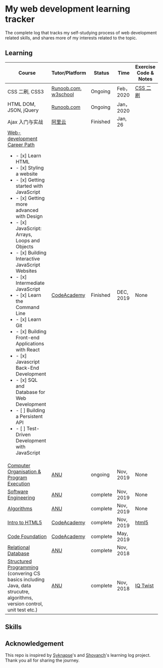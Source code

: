 # My web development learning tracker
The complete log that tracks my self-studying process of web development related skills, and shares more of my interests related to the topic.


## Learning 
| Course        | Tutor/Platform|    Status     | Time | Exercise Code & Notes|
| ------------- | --------------| ------------- | ---- | ---- |
| CSS 二刷, CSS3 | [Runoob.com](https://www.runoob.com/css/css-float.html), [w3school](https://www.w3school.com.cn/css/index.asp) | Ongoing | Feb， 2020 | [CSS 二刷](./CSS二刷)
| HTML DOM, JSON, jQuery | [Runoob.com](https://www.runoob.com/json/json-tutorial.html) | Ongoing | Jan， 2020 | 
| Ajax 入门与实战 | [阿里云](developer.aliyun.com/learning/roadmap/frontend) | Finished | Jan, 26 | 
| [Web-development Career Path](https://www.codecademy.com/learn/paths/web-development) <ul><li> - [x] Learn HTML </li><li> - [x] Styling a website</li><li> - [x] Getting started with JavaScript </li><li> - [x] Getting more advanced with Design</li><li> - [x] JavaScript: Arrays, Loops and Objects</li><li> - [x] Building Interactive JavaScript Websites</li><li> - [x] Intermediate JavaScript</li><li> - [x] Learn the Command Line</li><li> - [x] Learn Git</li><li> - [x] Building Front-end Applications with React</li><li> - [x] Javascript Back-End Development</li><li> - [x] SQL and Database for Web Development</li><li> - [ ] Building a Persistent API</li><li> - [ ] Test-Driven Development with JavaScript</li></ul>|[CodeAcademy](https://www.codecademy.com/learn)| Finished |DEC, 2019  | None|
| [Computer Organisation & Program Execution](https://cs.anu.edu.au/courses/comp2300/) |[ANU](https://www.anu.edu.au)| ongoing |Nov, 2019  | None|
| [Software Engineering](https://programsandcourses.anu.edu.au/2020/course/COMP2120) |[ANU](https://www.anu.edu.au)| complete |Nov, 2019  | None|
| [Algorithms](https://cs.anu.edu.au/courses/comp3600/) |[ANU](https://www.anu.edu.au)| complete |Nov, 2019  |None|
| [Intro to HTML5](https://www.codecademy.com/learn/learn-html) | [CodeAcademy](https://www.codecademy.com/learn) | complete | Nov, 2019 | [html5](./html5) |
| [Code Foundation](https://www.codecademy.com/learn/paths/code-foundations) | [CodeAcademy](https://www.codecademy.com/learn)  | complete | May, 2019 |    |
| [Relational Database](https://programsandcourses.anu.edu.au/2019/course/COMP6240)  | [ANU](https://www.anu.edu.au) | complete | Nov, 2018 |    |
|[Structured Programming](https://programsandcourses.anu.edu.au/2019/course/COMP6710) (convering CS basics including Java, data strucutre, algorithms, version control, unit test etc.) | [ANU](https://www.anu.edu.au) | complete | Nov, 2018 | [IQ Twist](https://github.com/ProgrammableEric/IQTwist_Game)     |

## Skills



## Acknowledgement 
This repo is inspired by [Syknapse](https://github.com/Syknapse/My-Learning-Tracker)'s and [Shovanch](https://github.com/shovanch/fullstack-web-developer-path)'s learning log project. Thank you all for sharing the journey.
<!--stackedit_data:
eyJoaXN0b3J5IjpbLTEyMzc0NzgwMzYsLTE1MTA4NTQ3NzEsMT
MyNjEzMjQxMSwxMTA0MzA4ODQyXX0=
-->
